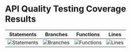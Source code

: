 # API Quality Testing Coverage Results
| Statements | Branches | Functions | Lines |
| ------------------------------------------------------------------------------------------ | -------------------------------------------------------------------------------------- | ----------------------------------------------------------------------------------- | -------------------------------------------------------------------------------- | 
| ![Statements](https://img.shields.io/badge/statements-91.93%25-brightgreen.svg?style=flat) | ![Branches](https://img.shields.io/badge/branches-70.58%25-red.svg?style=flat) | ![Functions](https://img.shields.io/badge/functions-90.9%25-brightgreen.svg?style=flat) | ![Lines](https://img.shields.io/badge/lines-92.91%25-brightgreen.svg?style=flat) | [![CircleCI](https://circleci.com/gh/kalisaNkevin/Portfolio-API/tree/main.svg?style=svg)](https://circleci.com/gh/kalisaNkevin/Portfolio-API/tree/main)

